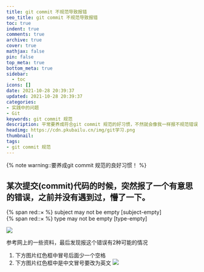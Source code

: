 ```yaml
---
title: git commit 不规范导致报错
seo_title: git commit 不规范导致报错
toc: true
indent: true
comments: true
archive: true
cover: true
mathjax: false
pin: false
top_meta: true
bottom_meta: true
sidebar:
  - toc
icons: []
date: 2021-10-28 20:39:37
updated: 2021-10-28 20:39:37
categories:
- 实践中的问题
- Git
keywords: git commit 规范
description: 平常要养成符合git commit 规范的好习惯，不然就会像我一样报不规范错误了
headimg: https://cdn.pkubailu.cn/img/git学习.png
thumbnail:
tags:
- git commit 规范
---
```


{% note warning::要养成git commit 规范的良好习惯！ %}

## 某次提交(commit)代码的时候，突然报了一个有意思的错误，之前并没有遇到过，懵了一下。

{% span red::× %}  subject may not be empty [subject-empty] <br>
{% span red::× %}  type may not be empty [type-empty]

![](https://cdn.pkubailu.cn/img/gitcommitRules.png)

参考网上的一些资料，最后发现报这个错误有2种可能的情况
1. 下方图片红色框中冒号后面少一个空格
2. 下方图片红色框中是中文冒号要改为英文
![](https://cdn.pkubailu.cn/img/gitcommitRules2.png)
